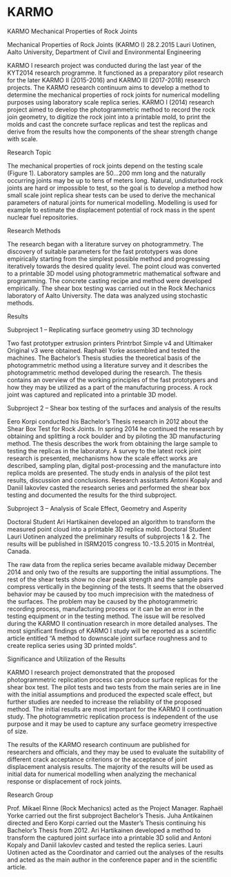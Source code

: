 # KARMO
KARMO Mechanical Properties of Rock Joints

Mechanical Properties of Rock Joints (KARMO I)			28.2.2015
Lauri Uotinen, Aalto University, Department of Civil and Environmental Engineering

KARMO I research project was conducted during the last year of the KYT2014 research programme. It functioned as a preparatory pilot research for the later KARMO II (2015-2016) and KARMO III (2017-2018) research projects. The KARMO research continuum aims to develop a method to determine the mechanical properties of rock joints for numerical modelling purposes using laboratory scale replica series. KARMO I (2014) research project aimed to develop the photogrammetric method to record the rock join geometry, to digitize the rock joint into a printable mold, to print the molds and cast the concrete surface replicas and test the replicas and derive from the results how the components of the shear strength change with scale.

Research Topic

The mechanical properties of rock joints depend on the testing scale (Figure 1). Laboratory samples are 50…200 mm long and the naturally occurring joints may be up to tens of meters long. Natural, undisturbed rock joints are hard or impossible to test, so the goal is to develop a method how small scale joint replica shear tests can be used to derive the mechanical parameters of natural joints for numerical modelling. Modelling is used for example to estimate the displacement potential of rock mass in the spent nuclear fuel repositories. 
 
Research Methods

The research began with a literature survey on photogrammetry. The discovery of suitable parameters for the fast prototypers was done empirically starting from the simplest possible method and progressing iteratively towards the desired quality level. The point cloud was converted to a printable 3D model using photogrammetric mathematical software and programming. The concrete casting recipe and method were developed empirically. The shear box testing was carried out in the Rock Mechanics laboratory of Aalto University. The data was analyzed using stochastic methods.

Results

Subproject 1 – Replicating surface geometry using 3D technology

Two fast prototyper extrusion printers Printrbot Simple v4 and Ultimaker Original v3 were obtained. Raphaël Yorke assembled and tested the machines. The Bachelor’s Thesis studies the theoretical basis of the photogrammetric method using a literature survey and it describes the photogrammetric method developed during the research. The thesis contains an overview of the working principles of the fast prototypers and how they may be utilized as a part of the manufacturing process. A rock joint was captured and replicated into a printable 3D model.

Subproject 2 – Shear box testing of the surfaces and analysis of the results

Eero Korpi conducted his Bachelor’s Thesis research in 2012 about the Shear Box Test for Rock Joints. In spring 2014 he continued the research by obtaining and splitting a rock boulder and by piloting the 3D manufacturing method. The thesis describes the work from obtaining the large sample to testing the replicas in the laboratory. A survey to the latest rock joint research is presented, mechanisms how the scale effect works are described, sampling plan, digital post-processing and the manufacture into replica molds are presented. The study ends in analysis of the pilot test results, discussion and conclusions. Research assistants Antoni Kopaly and Daniil Iakovlev casted the research series and performed the shear box testing and documented the results for the third subproject.

Subproject 3 – Analysis of Scale Effect, Geometry and Asperity

Doctoral Student Ari Hartikainen developed an algorithm to transform the measured point cloud into a printable 3D replica mold. Doctoral Student Lauri Uotinen analyzed the preliminary results of subprojects 1 & 2. The results will be published in ISRM2015 congress 10.-13.5.2015 in Montréal, Canada.

The raw data from the replica series became available midway December 2014 and only two of the results are supporting the initial assumptions. The rest of the shear tests show no clear peak strength and the sample pairs compress vertically in the beginning of the tests. It seems that the observed behavior may be caused by too much imprecision with the matedness of the surfaces. The problem may be caused by the photogrammetric recording process, manufacturing process or it can be an error in the testing equipment or in the testing method. The issue will be resolved during the KARMO II continuation research in more detailed analyses. The most significant findings of KARMO I study will be reported as a scientific article entitled “A method to downscale joint surface roughness and to create replica series using 3D printed molds”.

Significance and Utilization of the Results

KARMO I research project demonstrated that the proposed photogrammetric replication process can produce surface replicas for the shear box test. The pilot tests and two tests from the main series are in line with the initial assumptions and produced the expected scale effect, but further studies are needed to increase the reliability of the proposed method. The initial results are most important for the KARMO II continuation study. The photogrammetric replication process is independent of the use purpose and it may be used to capture any surface geometry irrespective of size.

The results of the KARMO research continuum are published for researchers and officials, and they may be used to evaluate the suitability of different crack acceptance criterions or the acceptance of joint displacement analysis results. The majority of the results will be used as initial data for numerical modelling when analyzing the mechanical response or displacement of rock joints.

Research Group

Prof. Mikael Rinne (Rock Mechanics) acted as the Project Manager.
Raphaël Yorke carried out the first subproject Bachelor’s Thesis.
Juha Antikainen directed and Eero Korpi carried out the Master’s Thesis continuing his Bachelor’s Thesis from 2012.
Ari Hartikainen developed a method to transform the captured joint surface into a printable 3D solid and Antoni Kopaly and Daniil Iakovlev casted and tested the replica series.
Lauri Uotinen acted as the Coordinator and carried out the analyses of the results and acted as the main author in the conference paper and in the scientific article.
